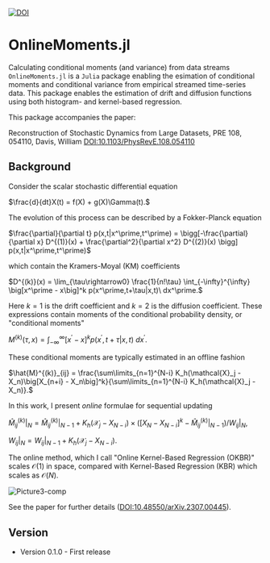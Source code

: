 [![DOI](https://zenodo.org/badge/555072881.svg)](https://zenodo.org/badge/latestdoi/555072881)

# OnlineMoments.jl
Calculating conditional moments (and variance) from data streams
`OnlineMoments.jl` is a `Julia` package enabling the esimation of conditional moments and conditional variance from empirical streamed time-series data.
This package enables the estimation of drift and diffusion functions using both histogram- and kernel-based regression.

This package accompanies the paper: 

Reconstruction of Stochastic Dynamics from Large Datasets, PRE 108, 054110, Davis, William [DOI:10.1103/PhysRevE.108.054110](https://doi.org/10.1103/PhysRevE.108.054110)

## Background

Consider the scalar stochastic differential equation

$`\frac{d}{dt}X(t) = f(X) + g(X)\Gamma(t).`$

The evolution of this process can be described by a Fokker-Planck equation

$`\frac{\partial}{\partial t} p(x,t|x^\prime,t^\prime) = \bigg[-\frac{\partial}{\partial x} D^{(1)}(x) + \frac{\partial^2}{\partial x^2} D^{(2)}(x) \bigg] p(x,t|x^\prime,t^\prime)`$

which contain the Kramers-Moyal (KM) coefficients 

$`D^{(k)}(x) = \lim_{\tau\rightarrow0} \frac{1}{n!\tau} \int_{-\infty}^{\infty} \big[x^\prime - x\big]^k p(x^\prime,t+\tau|x,t)\ dx^\prime.`$

Here $`k=1`$ is the drift coefficient and $`k=2`$ is the diffusion coefficient. These expressions contain moments of the conditional probability density, or "conditional moments"

$`M^{(k)}(\tau,x) = \int_{-\infty}^\infty [x^\prime - x\big]^k p(x^\prime, t + \tau| x,t)\ dx^\prime.`$

These conditional moments are typically estimated in an offline fashion

$`\hat{M}^{(k)}_{ij} = \frac{\sum\limits_{n=1}^{N-i} K_h(\mathcal{X}_j - X_n)\big[X_{n+i} - X_n\big]^k}{\sum\limits_{n=1}^{N-i} K_h(\mathcal{X}_j - X_n)}.`$

In this work, I present *online* formulae for sequential updating

$`\hat{M}^{(k)}_{ij}\big|_{N} = \hat{M}^{(k)}_{ij}\big|_{N-1} + K_h(\mathcal{X}_j - X_{N-i})\times\left(\left[X_N - X_{N-i}\right]^k - \hat{M}^{(k)}_{ij}\big|_{N-1}\right)\Big/W_{ij}\big|_{N},`$

$`W_{ij}\big|_{N} = W_{ij}\big|_{N-1} + K_h\left(\mathcal{X}_j - X_{N-i}\right).`$

The online method, which I call "Online Kernel-Based Regression (OKBR)" scales $`\mathcal{O}(1)`$ in space, compared with Kernel-Based Regression (KBR) which scales as $`\mathcal{O}(N)`$.

![Picture3-comp](https://github.com/williamjsdavis/OnlineMoments.jl/assets/38541020/f38cc506-5010-4227-9910-af3a32d11d96)

See the paper for further details ([DOI:10.48550/arXiv.2307.00445](https://doi.org/10.48550/arXiv.2307.00445)).

## Version

- Version 0.1.0 - First release

